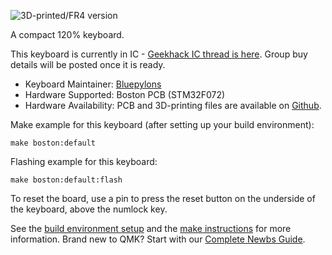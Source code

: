 ![3D-printed/FR4 version](https://github.com/bluepylons/Boston/raw/master/graphics/3D-printed-prototype.JPG)

A compact 120% keyboard. 

This keyboard is currently in IC - [Geekhack IC thread is here](https://geekhack.org/index.php?topic=106501.0). Group buy details will be posted once it is ready.

* Keyboard Maintainer: [Bluepylons](https://github.com/bluepylons)
* Hardware Supported: Boston PCB (STM32F072)
* Hardware Availability: PCB and 3D-printing files are available on [Github](https://github.com/bluepylons/Boston).

Make example for this keyboard (after setting up your build environment):

    make boston:default
	
Flashing example for this keyboard:

    make boston:default:flash
	
To reset the board, use a pin to press the reset button on the underside of the keyboard, above the numlock key. 

See the [build environment setup](https://docs.qmk.fm/#/getting_started_build_tools) and the [make instructions](https://docs.qmk.fm/#/getting_started_make_guide) for more information. Brand new to QMK? Start with our [Complete Newbs Guide](https://docs.qmk.fm/#/newbs).